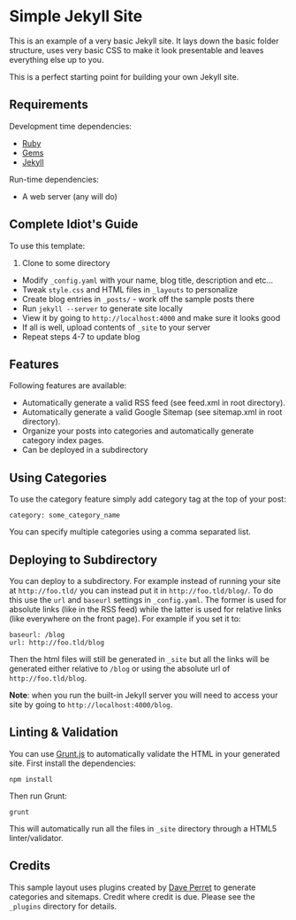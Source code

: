 Simple Jekyll Site
===

This is an example of a very basic Jekyll site. It lays down the basic folder structure, uses very basic CSS to make it look presentable and leaves everything else up to you.

This is a perfect starting point for building your own Jekyll site.

Requirements
------------

Development time dependencies:

* [Ruby][rb]
* [Gems][gm]
* [Jekyll][jk]

Run-time dependencies:

* A web server (any will do)


Complete Idiot's Guide
----------------------

To use this template:

1. Clone to some directory
* Modify `_config.yaml` with your name, blog title, description and etc...
* Tweak `style.css` and HTML files in `_layouts` to personalize
* Create blog entries in `_posts/` - work off the sample posts there
* Run `jekyll --server` to generate site locally
* View it by going to `http://localhost:4000` and make sure it looks good
* If all is well, upload contents of `_site` to your server
* Repeat steps 4-7 to update blog

Features
--------

Following features are available:

* Automatically generate a valid RSS feed (see feed.xml in root directory).
* Automatically generate a valid Google Sitemap (see sitemap.xml in root directory).
* Organize your posts into categories and automatically generate category index pages.
* Can be deployed in a subdirectory

Using Categories
----------------

To use the category feature simply add category tag at the top of your post:

    category: some_category_name

You can specify multiple categories using a comma separated list.

Deploying to Subdirectory
-------------------------

You can deploy to a subdirectory. For example instead of running your site at `http://foo.tld/` you can instead put it in `http://foo.tld/blog/`. To do this use the `url` and  `baseurl` settings in `_config.yaml`. The former is used for absolute links (like in the RSS feed) while the latter is used for relative links (like everywhere on the front page). For example if you set it to:

    baseurl: /blog
    url: http://foo.tld/blog

Then the html files will still be generated in `_site` but all the links will be generated either relative to `/blog` or using the absolute url of `http://foo.tld/blog`. 

**Note**: when you run the built-in Jekyll server you will need to access your site by going to `http://localhost:4000/blog`.

Linting & Validation
---

You can use [Grunt.js][gr] to automatically validate the HTML in your generated site. First install the dependencies:

    npm install

Then run Grunt:

    grunt

This will automatically run all the files in `_site` directory through a HTML5 linter/validator.

Credits
-------

This sample layout uses plugins created by [Dave Perret][dp] to generate categories and sitemaps. Credit where credit is due. Please see the `_plugins` directory for details.

[rb]: http://www.ruby-lang.org/
[gm]: http://rubygems.org/
[jk]: https://github.com/mojombo/jekyll
[dp]: http://recursive-design.com
[gr]: http://gruntjs.com
